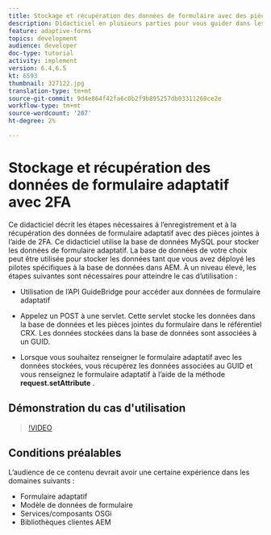 ```yaml
---
title: Stockage et récupération des données de formulaire avec des pièces jointes de la base de données MySQL
description: Didacticiel en plusieurs parties pour vous guider dans les étapes de stockage et de récupération des données de formulaire avec des pièces jointes
feature: adaptive-forms
topics: development
audience: developer
doc-type: tutorial
activity: implement
version: 6.4,6.5
kt: 6593
thumbnail: 327122.jpg
translation-type: tm+mt
source-git-commit: 9d4e864f42fa6c0b2f9b895257db03311269ce2e
workflow-type: tm+mt
source-wordcount: '207'
ht-degree: 2%

---
```



# Stockage et récupération des données de formulaire adaptatif avec 2FA

Ce didacticiel décrit les étapes nécessaires à l’enregistrement et à la récupération des données de formulaire adaptatif avec des pièces jointes à l’aide de 2FA. Ce didacticiel utilise la base de données MySQL pour stocker les données de formulaire adaptatif. La base de données de votre choix peut être utilisée pour stocker les données tant que vous avez déployé les pilotes spécifiques à la base de données dans AEM. À un niveau élevé, les étapes suivantes sont nécessaires pour atteindre le cas d’utilisation :

* Utilisation de l’API GuideBridge pour accéder aux données de formulaire adaptatif

* Appelez un POST à une servlet. Cette servlet stocke les données dans la base de données et les pièces jointes du formulaire dans le référentiel CRX. Les données stockées dans la base de données sont associées à un GUID.

* Lorsque vous souhaitez renseigner le formulaire adaptatif avec les données stockées, vous récupérez les données associées au GUID et vous renseignez le formulaire adaptatif à l’aide de la méthode **request.setAttribute** .

## Démonstration du cas d&#39;utilisation

>[!VIDEO](https://video.tv.adobe.com/v/327122?quality=9&learn=on)

## Conditions préalables

L’audience de ce contenu devrait avoir une certaine expérience dans les domaines suivants :

* Formulaire adaptatif
* Modèle de données de formulaire
* Services/composants OSGi
* Bibliothèques clientes AEM
